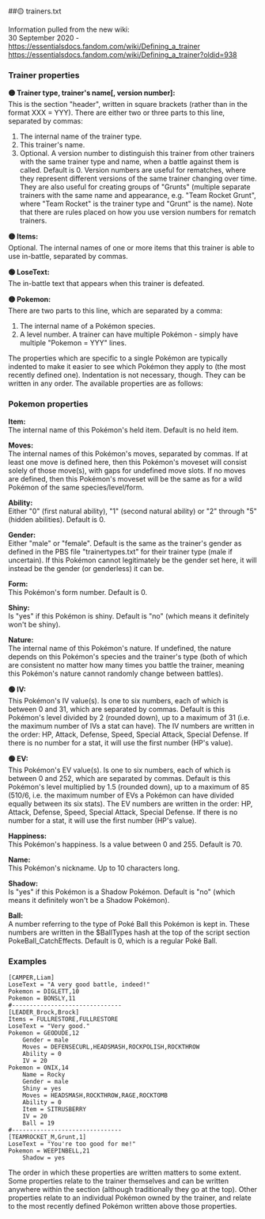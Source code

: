 ##🟡 trainers.txt

Information pulled from the new wiki:  
30 September 2020 - https://essentialsdocs.fandom.com/wiki/Defining_a_trainer
https://essentialsdocs.fandom.com/wiki/Defining_a_trainer?oldid=938


### Trainer properties  

**🟡 Trainer type, trainer's name[, version number]:**  	
This is the section "header", written in square brackets (rather than in the format XXX = YYY). There are either two or three parts to this line, separated by commas:
1. The internal name of the trainer type.
2. This trainer's name.
3. Optional. A version number to distinguish this trainer from other trainers with the same trainer type and name, when a battle against them is called. Default is 0.
Version numbers are useful for rematches, where they represent different versions of the same trainer changing over time. They are also useful for creating groups of "Grunts" (multiple separate trainers with the same name and appearance, e.g. "Team Rocket Grunt", where "Team Rocket" is the trainer type and "Grunt" is the name). Note that there are rules placed on how you use version numbers for rematch trainers.
   
**🟡 Items:**  	
Optional. The internal names of one or more items that this trainer is able to use in-battle, separated by commas.

**🟢 LoseText:**  
The in-battle text that appears when this trainer is defeated.

**🟡 Pokemon:**  	
There are two parts to this line, which are separated by a comma:
1. The internal name of a Pokémon species.
2. A level number.
A trainer can have multiple Pokémon - simply have multiple "Pokemon = YYY" lines.
   

The properties which are specific to a single Pokémon are typically indented to make it easier to see which Pokémon they apply to (the most recently defined one). Indentation is not necessary, though. They can be written in any order. The available properties are as follows:

### Pokemon properties  

**Item:**  
The internal name of this Pokémon's held item. Default is no held item.

**Moves:**  
The internal names of this Pokémon's moves, separated by commas.
If at least one move is defined here, then this Pokémon's moveset will consist solely of those move(s), with gaps for undefined move slots. If no moves are defined, then this Pokémon's moveset will be the same as for a wild Pokémon of the same species/level/form.

**Ability:**  
Either "0" (first natural ability), "1" (second natural ability) or "2" through "5" (hidden abilities). Default is 0.

**Gender:**  
Either "male" or "female". Default is the same as the trainer's gender as defined in the PBS file "trainertypes.txt" for their trainer type (male if uncertain). If this Pokémon cannot legitimately be the gender set here, it will instead be the gender (or genderless) it can be.

**Form:**  
This Pokémon's form number. Default is 0.

**Shiny:**  
Is "yes" if this Pokémon is shiny. Default is "no" (which means it definitely won't be shiny).

**Nature:**  
The internal name of this Pokémon's nature. If undefined, the nature depends on this Pokémon's species and the trainer's type (both of which are consistent no matter how many times you battle the trainer, meaning this Pokémon's nature cannot randomly change between battles).

**🟢 IV:**  
This Pokémon's IV value(s). Is one to six numbers, each of which is between 0 and 31, which are separated by commas. Default is this Pokémon's level divided by 2 (rounded down), up to a maximum of 31 (i.e. the maximum number of IVs a stat can have).
The IV numbers are written in the order: HP, Attack, Defense, Speed, Special Attack, Special Defense. If there is no number for a stat, it will use the first number (HP's value).

**🟢 EV:**  
This Pokémon's EV value(s). Is one to six numbers, each of which is between 0 and 252, which are separated by commas. Default is this Pokémon's level multiplied by 1.5 (rounded down), up to a maximum of 85 (510/6, i.e. the maximum number of EVs a Pokémon can have divided equally between its six stats).
The EV numbers are written in the order: HP, Attack, Defense, Speed, Special Attack, Special Defense. If there is no number for a stat, it will use the first number (HP's value).

**Happiness:**  
This Pokémon's happiness. Is a value between 0 and 255. Default is 70.

**Name:**  
This Pokémon's nickname. Up to 10 characters long.

**Shadow:**  
Is "yes" if this Pokémon is a Shadow Pokémon. Default is "no" (which means it definitely won't be a Shadow Pokémon).

**Ball:**  
A number referring to the type of Poké Ball this Pokémon is kept in. These numbers are written in the $BallTypes hash at the top of the script section PokeBall_CatchEffects. Default is 0, which is a regular Poké Ball.

### Examples

```
[CAMPER,Liam]
LoseText = "A very good battle, indeed!"
Pokemon = DIGLETT,10
Pokemon = BONSLY,11
#-------------------------------
[LEADER_Brock,Brock]
Items = FULLRESTORE,FULLRESTORE
LoseText = "Very good."
Pokemon = GEODUDE,12
    Gender = male
    Moves = DEFENSECURL,HEADSMASH,ROCKPOLISH,ROCKTHROW
    Ability = 0
    IV = 20
Pokemon = ONIX,14
    Name = Rocky
    Gender = male
    Shiny = yes
    Moves = HEADSMASH,ROCKTHROW,RAGE,ROCKTOMB
    Ability = 0
    Item = SITRUSBERRY
    IV = 20
    Ball = 19
#-------------------------------
[TEAMROCKET_M,Grunt,1]
LoseText = "You're too good for me!"
Pokemon = WEEPINBELL,21
    Shadow = yes
```

The order in which these properties are written matters to some extent. Some properties relate to the trainer themselves and can be written anywhere within the section (although traditionally they go at the top). Other properties relate to an individual Pokémon owned by the trainer, and relate to the most recently defined Pokémon written above those properties.
